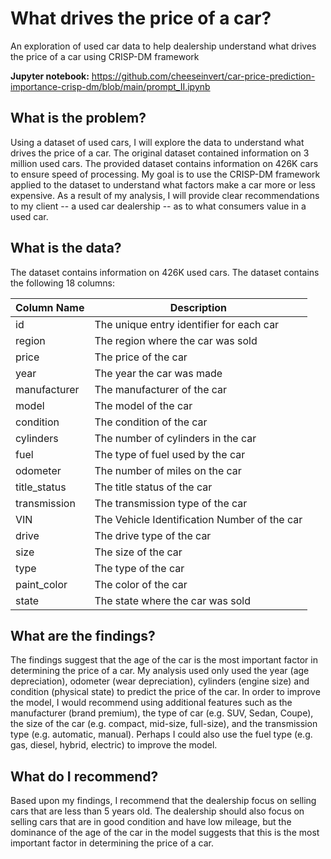 # What drives the price of a car?
An exploration of used car data to help dealership understand what drives the price of a car using CRISP-DM framework 

**Jupyter notebook:** https://github.com/cheeseinvert/car-price-prediction-importance-crisp-dm/blob/main/prompt_II.ipynb

## What is the problem? 
Using a dataset of used cars, I will explore the data to understand what drives the price of a car. The original dataset contained information on 3 million used cars. The provided dataset contains information on 426K cars to ensure speed of processing. My goal is to use the CRISP-DM framework applied to the dataset to understand what factors make a car more or less expensive. As a result of my analysis, I will provide clear recommendations to my client -- a used car dealership -- as to what consumers value in a used car.

## What is the data?
The dataset contains information on 426K used cars. The dataset contains the following 18 columns:

| Column Name | Description |
| --- | --- |
| id | The unique entry identifier for each car |
| region | The region where the car was sold |
| price | The price of the car |
| year | The year the car was made |
| manufacturer | The manufacturer of the car |
| model | The model of the car |
| condition | The condition of the car |
| cylinders | The number of cylinders in the car |
| fuel | The type of fuel used by the car |
| odometer | The number of miles on the car |
| title_status | The title status of the car |
| transmission | The transmission type of the car |
| VIN | The Vehicle Identification Number of the car |
| drive | The drive type of the car |
| size | The size of the car |
| type | The type of the car |
| paint_color | The color of the car |
| state | The state where the car was sold |

## What are the findings?
The findings suggest that the age of the car is the most important factor in determining the price of a car. My analysis used only used the year (age depreciation), odometer (wear depreciation), cylinders (engine size) and condition (physical state) to predict the price of the car. In order to improve the model, I would recommend using additional features such as the manufacturer (brand premium), the type of car (e.g. SUV, Sedan, Coupe), the size of the car (e.g. compact, mid-size, full-size), and the transmission type (e.g. automatic, manual). Perhaps I could also use the fuel type (e.g. gas, diesel, hybrid, electric) to improve the model.

## What do I recommend?
Based upon my findings, I recommend that the dealership focus on selling cars that are less than 5 years old. The dealership should also focus on selling cars that are in good condition and have low mileage, but the dominance of the age of the car in the model suggests that this is the most important factor in determining the price of a car.
